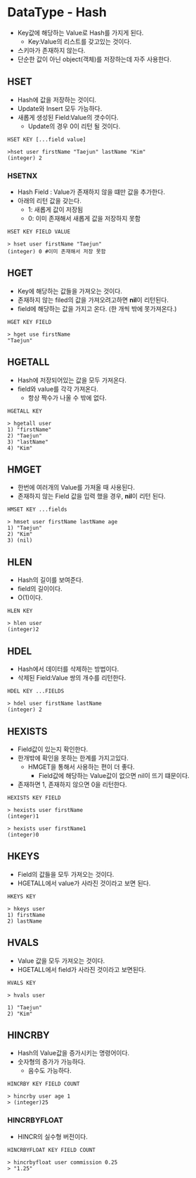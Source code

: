 # DataType - Hash
- Key값에 해당하는 Value로 Hash를 가지게 된다.
  - Key:Value의 리스트를 갖고있는 것이다.
- 스키마가 존재하지 않는다.
- 단순한 값이 아닌 object(객체)를 저장하는데 자주 사용한다.

## HSET
- Hash에 값을 저장하는 것이디.
- Update와 Insert 모두 가능하다.
- 새롭게 생성된 Field:Value의 갯수이다.
  - Update의 경우 0이 리턴 될 것이다.
```shell
HSET KEY [...field value]
  
>hset user firstName "Taejun" lastName "Kim"
(integer) 2   
 ```

### HSETNX
- Hash Field : Value가 존재하지 않을 떄만 값을 추가한다.
- 아래의 리턴 값을 갖는다.
  - 1: 새롭게 값이 저장됨
  - 0: 이미 존재해서 새롭게 값을 저장하지 못함
```shell
HSET KEY FIELD VALUE

> hset user firstName "Taejun"
(integer) 0 #이미 존재해서 저장 못함
```

## HGET
- Key에 해당하는 값들을 가져오는 것이다.
- 존재하지 않는 filed의 값을 가져오려고하면 **nil**이 리턴된다.
- field에 해당하는 값을 가지고 온다. (한 개씩 밖에 못가져온다.)
```shell
HGET KEY FIELD

> hget use firstName
"Taejun"
```


## HGETALL
- Hash에 저장되어있는 값을 모두 가져온다.
- field와 value를 각각 가져온다.
  - 항상 짝수가 나올 수 밖에 없다.
```shell
HGETALL KEY

> hgetall user
1) "firstName"
2) "Taejun"
3) "lastName"
4) "Kim"
```

## HMGET
- 한번에 여러개의 Value를 가져올 때 사용된다.
- 존재하지 않는 Field 값을 입력 했을 경우, **nil**이 리턴 된다.
```shell
HMSET KEY ...fields

> hmset user firstName lastName age
1) "Taejun"
2) "Kim"
3) (nil)
```

## HLEN
- Hash의 길이를 보여준다.
- field의 길이이다.
- O(1)이다.
```shell
HLEN KEY

> hlen user
(integer)2
```


## HDEL
- Hash에서 데이터를 삭제하는 방법이다.
- 삭제된 Field:Value 쌍의 개수를 리턴한다.
```shell
HDEL KEY ...FIELDS

> hdel user firstName lastName
(integer) 2
```

## HEXISTS
- Field값이 있는지 확인한다.
- 한개밖에 확인을 못하는 한계를 가지고있다.
  - HMGET을 통해서 사용하는 편이 더 좋다.
    - Field값에 해당하는 Value값이 없으면 nil이 뜨기 떄문이다.
- 존재하면 1, 존재하지 않으면 0을 리턴한다.
```shell
HEXISTS KEY FIELD

> hexists user firstName
(integer)1

> hexists user firstName1
(integer)0
```

## HKEYS
- Field의 값들을 모두 가져오는 것이다.
- HGETALL에서 value가 사라진 것이라고 보면 된다.
```shell
HKEYS KEY

> hkeys user 
1) firstName
2) lastName
```

## HVALS
- Value 값을 모두 가져오는 것이다.
- HGETALL에서 field가 사라진 것이라고 보면된다.
```shell
HVALS KEY

> hvals user

1) "Taejun"
2) "Kim"
```

## HINCRBY
- Hash의 Value값을 증가시키는 명령어이다.
- 숫자형의 증가가 가능하다.
  - 음수도 가능하다.
```shell
HINCRBY KEY FIELD COUNT

> hincrby user age 1
> (integer)25
```

### HINCRBYFLOAT
- HINCR의 실수형 버전이다.
```shell
HINCRBYFLOAT KEY FIELD COUNT

> hincrbyfloat user commission 0.25
> "1.25"
```